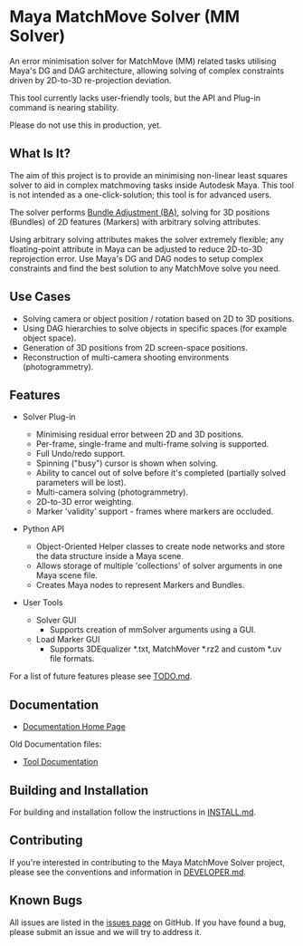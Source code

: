 # Maya MatchMove Solver (MM Solver)

An error minimisation solver for MatchMove (MM) related tasks
utilising Maya's DG and DAG architecture, allowing solving of
complex constraints driven by 2D-to-3D re-projection deviation.

This tool currently lacks user-friendly tools, but the API and
Plug-in command is nearing stability.

Please do not use this in production, yet.

## What Is It?

The aim of this project is to provide an minimising non-linear
least squares solver to aid in complex matchmoving tasks
inside Autodesk Maya. This tool is not intended as a
one-click-solution; this tool is for advanced users.

The solver performs [Bundle Adjustment
(BA)](https://en.wikipedia.org/wiki/Bundle_adjustment), solving for 3D
positions (Bundles) of 2D features (Markers) with arbitrary solving
attributes.

Using arbitrary solving attributes makes the solver extremely
flexible; any floating-point attribute in Maya can be adjusted to
reduce 2D-to-3D reprojection error. Use Maya's DG and DAG nodes to
setup complex constraints and find the best solution to any
MatchMove solve you need.

## Use Cases

- Solving camera or object position / rotation based on 2D to 3D
  positions.
- Using DAG hierarchies to solve objects in specific spaces (for
  example object space).
- Generation of 3D positions from 2D screen-space positions.
- Reconstruction of multi-camera shooting environments
  (photogrammetry).

## Features

- Solver Plug-in
  - Minimising residual error between 2D and 3D positions.
  - Per-frame, single-frame and multi-frame solving is supported.
  - Full Undo/redo support.
  - Spinning ("busy") cursor is shown when solving.
  - Ability to cancel out of solve before it's completed (partially
    solved parameters will be lost).
  - Multi-camera solving (photogrammetry).
  - 2D-to-3D error weighting.
  - Marker 'validity' support - frames where markers are occluded.
  
- Python API
  - Object-Oriented Helper classes to create node networks and store
    the data structure inside a Maya scene.
  - Allows storage of multiple 'collections' of solver arguments in
    one Maya scene file.
  - Creates Maya nodes to represent Markers and Bundles.

- User Tools
  - Solver GUI
    - Supports creation of mmSolver arguments using a GUI.
  - Load Marker GUI
    - Supports 3DEqualizer *.txt, MatchMover *.rz2 and custom *.uv
      file formats.

For a list of future features please see
[TODO.md](https://github.com/david-cattermole/mayaMatchMoveSolver/blob/master/TODO.md).

## Documentation

- [Documentation Home Page](https://david-cattermole.github.io/mayaMatchMoveSolver/)

Old Documentation files:
- [Tool Documentation](https://github.com/david-cattermole/mayaMatchMoveSolver/blob/master/TOOLS.md)

## Building and Installation

For building and installation follow the instructions in
[INSTALL.md](https://github.com/david-cattermole/mayaMatchMoveSolver/blob/master/INSTALL.md).

## Contributing

If you're interested in contributing to the Maya MatchMove Solver
project, please see the conventions and information in
[DEVELOPER.md](https://github.com/david-cattermole/mayaMatchMoveSolver/blob/master/DEVELOPER.md).

## Known Bugs 

All issues are listed in the [issues
page](https://github.com/david-cattermole/mayaMatchMoveSolver/issues)
on GitHub. If you have found a bug, please submit an issue and we will
try to address it.
